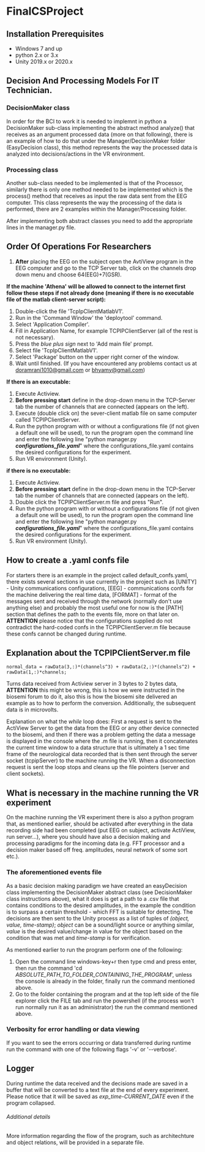 # FinalCSProject

## Installation Prerequisites
* Windows 7 and up
* python 2.x or 3.x
* Unity 2019.x or 2020.x


## Decision And Processing Models For IT Technician.

### DecisionMaker class
In order for the BCI to work it is needed to implemnt in python a DecisionMaker sub-class implementing the abstract
method analyze() that receives as an argument processed data (more on that following), there is an example of how to
do that under the Manager/DecisionMaker folder (EasyDecision class), this method represents the way the processed data
is analyzed into decisions/actions in the VR environment.

### Processing class
Another sub-class needed to be implemented is that of the Processor, similarly there is only one method needed to be
implemented which is the process() method that receives as input the raw data sent from the EEG computer.
This class represents the way the processing of the data is performed, there are 2 examples within the Manager/Processing
folder.

After implementing both abstract classes you need to add the appropriate lines in the manager.py file.


## Order Of Operations For Researchers
1. **After** placing the EEG on the subject open the AvtiView program in the EEG computer and go to the TCP Server tab, 
   click on the channels drop down menu and choose 64(EEG)+7(GSR).

**If the machine 'Athena' will be allowed to connect to the internet first follow these steps if not already done
(meaning if there is no executable file of the matlab client-server script):**
1. Double-click the file 'TcpIpClientMatlabV1'.
2. Run in the 'Command Window' the 'deploytool' command.
3. Select 'Application Compiler'.
4. Fill in Application Name, for example TCPIPClientServer (all of the rest is not necessary).
5. Press the *blue plus sign* next to 'Add main file' prompt.
6. Select file 'TcpIpClientMatlabV1'.
7. Select 'Package' button on the upper right corner of the window.
8. Wait until finished.
(If you have encountered any problems contact us at doramrani1010@gmail.com or bhyamy@gmail.com)

**If there is an executable:**
1. Execute Actiview.
2. **Before pressing start** define in the drop-down menu in the TCP-Server tab the number of channels that are connected (appears on the left).
3. Execute (double click on) the sever-client matlab file on same computer called TCPIPClientServer.
4. Run the python program with or without a configurations file (if not given a default one will be used), to run the program open the command line
and enter the following line "python manager.py ***configurations_file.yaml***" where the configurations_file.yaml contains the desired configurations for
the experiment.
5. Run VR environment (Unity).

**if there is no executable:**
1. Execute Actiview.
2. **Before pressing start** define in the drop-down menu in the TCP-Server tab the number of channels that are connected (appears on the left).
3. Double click the TCPIPClientServer.m file and press "Run".
4. Run the python program with or without a configurations file (if not given a default one will be used), to run the program open the command line
and enter the following line "python manager.py ***configurations_file.yaml***" where the configurations_file.yaml contains the desired configurations for
the experiment.
5. Run VR environment (Unity).

## How to create a .yaml confs file
For starters there is an example in the project called default_confs.yaml, there exists several sections in use currently in the
project such as [UNITY] - Unity communications configurations, [EEG] - communications confs for the machine delivering the real time data,
[FORMAT] - format of the messages sent and received through the network (normally don't use anything else) and probably the most useful one
for now is the [PATH] section that defines the path to the events file, more on that later on.
**ATTENTION** please notice that the configurations supplied do not contradict the hard-coded confs in the TCPIPClientServer.m file
because these confs cannot be changed during runtime.

## Explanation about the TCPIPClientServer.m file
```
normal_data = rawData(3,:)*(channels^3) + rawData(2,:)*(channels^2) + rawData(1,:)*channels;
```
Turns data received from Actiview server in 3 bytes to 2 bytes data, **ATTENTION** this might be wrong, this is how we were instructed
in the biosemi
forum to do it, also this is how the biosemi site delivered an example as to how to perform the conversion.
Additionally, the subsequent data is in microvolts.

Explanation on what the *while* loop does:
First a request is sent to the ActiView Server to get the data from the EEG or any other device connected to the biosemi, and then if
there was a problem
getting the data a message is displayed in the console where the .m file is running, then it concatenates the current time window to a
data structure that is
ultimately a 1 sec time frame of the neurological data recorded that is then sent through the server socket (tcpipServer) to the
machine running the VR.
When a disconnection request is sent the loop stops and cleans up the file pointers (server and client sockets).

## What is necessary in the machine running the VR experiment
On the machine running the VR experiment there is also a python program that, as mentioned earlier, should be activated after everything
in the data recording side had been completed (put EEG on subject, activate ActiView, run server...), where you should have also a
decision making and processing paradigms for the incoming data (e.g. FFT processor and a decision maker based off freq. amplitudes, neural network of some sort etc.).

### The aforementioned events file
As a basic decision making paradigm we have created an easyDecision class implementing the DecisionMaker abstract class (see DecisionMaker class instructions above),
what it does is get a path to a .csv file that contains conditions to the desired amplitudes, in the example the condition is to surpass a certain
threshold - which FFT is suitable for detecting.
The decisions are then sent to the Unity process as a list of tuples of *(object, value, time-stamp)*; *object* can be a sound/light source or anything similar, *value* is the desired value/change in value for the object based on the condition that was met and *time-stamp* is for verification.

As mentioned earlier to run the program perform one of the following:
1. Open the command line windows-key+r then type cmd and press enter, then run the command 'cd *ABSOLUTE_PATH_TO_FOLDER_CONTAINING_THE_PROGRAM*', unless the console is already in the folder, finally run the command mentioned above.
2. Go to the folder containing the program and at the top left side of the file explorer click the FILE tab and run the powershell (if the process won't run
normally run it as an administrator) the run the command mentioned above.

### Verbosity for error handling or data viewing
If you want to see the errors occurring or data transferred during runtime run the command with one of the following flags '-v' or '--verbose'.

## Logger
During runtime the data received and the decisions made are saved in a buffer that will be converted to a text file at the end of every experiment.
Please notice that it will be saved as *exp_time-CURRENT_DATE* even if the program collapsed.

###### Additional details
More information regarding the flow of the program, such as architechture and object relations, will be provided in a separate file.









